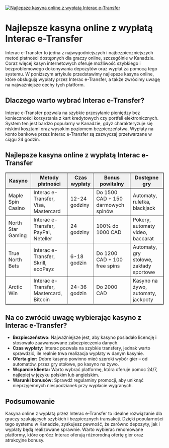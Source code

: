 [![Najlepsze kasyna online z wypłatą Interac e-Transfer](https://123-caf.pages.dev/gitsignup.png)](https://vrmoo.ru/Bt82HjjY)

<h1>Najlepsze kasyna online z wypłatą Interac e-Transfer</h1> <p>Interac e-Transfer to jedna z najwygodniejszych i najbezpieczniejszych metod płatności dostępnych dla graczy online, szczególnie w Kanadzie. Coraz więcej kasyn internetowych oferuje możliwość szybkiego i bezproblemowego dokonywania depozytów oraz wypłat za pomocą tego systemu. W poniższym artykule przedstawimy najlepsze kasyna online, które obsługują wypłaty przez Interac e-Transfer, a także zwrócimy uwagę na najważniejsze cechy tych platform.</p>  <h2>Dlaczego warto wybrać Interac e-Transfer?</h2> <p>Interac e-Transfer pozwala na szybkie przesyłanie pieniędzy bez konieczności korzystania z kart kredytowych czy portfeli elektronicznych. System ten jest bardzo popularny w Kanadzie, gdyż charakteryzuje się niskimi kosztami oraz wysokim poziomem bezpieczeństwa. Wypłaty na konto bankowe przez Interac e-Transfer są zazwyczaj przetwarzane w ciągu 24 godzin.</p>  <h2>Najlepsze kasyna online z wypłatą Interac e-Transfer</h2> <table border="1" cellpadding="8" cellspacing="0" style="border-collapse: collapse; width: 100%;">   <thead>     <tr style="background-color: #f0f0f0;">       <th>Kasyno</th>       <th>Metody płatności</th>       <th>Czas wypłaty</th>       <th>Bonus powitalny</th>       <th>Dostępne gry</th>     </tr>   </thead>   <tbody>     <tr>       <td>Maple Spin Casino</td>       <td>Interac e-Transfer, Visa, Mastercard</td>       <td>12-24 godziny</td>       <td>Do 1500 CAD + 150 darmowych spinów</td>       <td>Automaty, ruletka, blackjack</td>     </tr>     <tr>       <td>North Star Gaming</td>       <td>Interac e-Transfer, PayPal, Neteller</td>       <td>24 godziny</td>       <td>100% do 1000 CAD</td>       <td>Pokery, automaty video, baccarat</td>     </tr>     <tr>       <td>True North Bets</td>       <td>Interac e-Transfer, Skrill, ecoPayz</td>       <td>6-18 godzin</td>       <td>Do 1200 CAD + 100 free spins</td>       <td>Automaty, gry stołowe, zakłady sportowe</td>     </tr>     <tr>       <td>Arctic Win</td>       <td>Interac e-Transfer, Mastercard, Bitcoin</td>       <td>24-36 godzin</td>       <td>Do 2000 CAD</td>       <td>Kasyno na żywo, automaty, jackpoty</td>     </tr>   </tbody> </table>  <h2>Na co zwrócić uwagę wybierając kasyno z Interac e-Transfer?</h2> <ul>   <li><strong>Bezpieczeństwo:</strong> Najważniejsze jest, aby kasyno posiadało licencję i stosowało zaawansowane zabezpieczenia danych.</li>   <li><strong>Czas wypłaty:</strong> Interac pozwala na szybkie transfery, jednak warto sprawdzić, ile realnie trwa realizacja wypłaty w danym kasynie.</li>   <li><strong>Oferta gier:</strong> Dobre kasyno powinno mieć szeroki wybór gier – od automatów, przez gry stołowe, po kasyno na żywo.</li>   <li><strong>Wsparcie klienta:</strong> Warto wybrać platformę, która oferuje pomoc 24/7, najlepiej w języku polskim lub angielskim.</li>   <li><strong>Warunki bonusów:</strong> Sprawdź regulaminy promocji, aby uniknąć nieprzyjemnych niespodzianek przy wypłacie wygranych.</li> </ul>  <h2>Podsumowanie</h2> <p>Kasyna online z wypłatą przez Interac e-Transfer to idealne rozwiązanie dla graczy szukających szybkich i bezpiecznych transakcji. Dzięki popularności tego systemu w Kanadzie, zyskujesz pewność, że zarówno depozyty, jak i wypłaty będą realizowane sprawnie. Warto wybierać renomowane platformy, które oprócz Interac oferują różnorodną ofertę gier oraz atrakcyjne bonusy.</p>